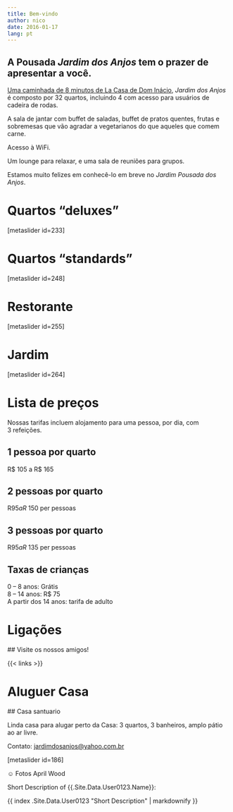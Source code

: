 ```yaml
---
title: Bem-vindo
author: nico
date: 2016-01-17
lang: pt
---
```


## A Pousada <i>Jardim dos Anjos</i> tem o prazer de apresentar a você.

<a href="http://goo.gl/maps/i1L2U"><span class="domInacio">Uma caminhada de 8 minutos de La Casa de Dom Inácio</span></a>, <i>Jardim dos Anjos</i> é composto por 32 quartos, incluindo 4 com acesso para usuários de cadeira de rodas.

A sala de jantar com buffet de saladas, buffet de pratos quentes, frutas e sobremesas que vão agradar a vegetarianos do que aqueles que comem carne.

Acesso à WiFi.

Um lounge para relaxar, e uma sala de reuniões para grupos.

Estamos muito felizes em conhecê-lo em breve no <i>Jardim Pousada dos Anjos</i>.

<h1 id="photos_chambres_deluxes">Quartos “deluxes”</h1>
[metaslider id=233]

<h1 id="photos_chambres_standards">Quartos “standards”</h1>
[metaslider id=248]

<h1 id="photos_coin-repas">Restorante</h1>
[metaslider id=255]

<h1 id="photos_jardins">Jardim</h1>
[metaslider id=264]

<div style="display: none;">
<h1 id="photos">Fotos</h1>
[metaslider id=92]
*Fotos: Pasha Antonov: <a href="http://www.pavelantonov.com">www.pavelantonov.com</a>
</div>

# Lista de preços

Nossas tarifas incluem alojamento para uma pessoa, por dia, com 3 refeições.

## 1 pessoa por quarto
R$ 105 a R$ 165

## 2 pessoas por quarto
R$ 95 a R$ 150 per pessoas

## 3 pessoas por quarto
R$ 95 a R$ 135 per pessoas

## Taxas de crianças
0 – 8 anos: Grátis<br />
8 – 14 anos: R$ 75<br />
A partir dos 14 anos: tarifa de adulto

<!--
<h1 id="testimony">Depoismentos</h1>
-->
<!-- Vide -->

<h1 id="links">Ligações</h1>
## Visite os nossos amigos!

{{< links >}}

<h1 id="house_to_rent">Aluguer Casa</h1>
## Casa santuario

Linda casa para alugar perto da Casa: 3 quartos, 3 banheiros, amplo pátio ao ar livre.

Contato: <a href="mailto:jardimdosanjos@yahoo.com.br">jardimdosanjos@yahoo.com.br</a>

[metaslider id=186]

☺ Fotos April Wood

<div>Short Description of {{.Site.Data.User0123.Name}}: <p>{{ index .Site.Data.User0123 "Short Description" | markdownify }}</p></div>
